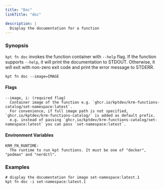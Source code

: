 ```yaml
---
title: "Doc"
linkTitle: "doc"

description: |
  Display the documentation for a function
---
```


<!--mdtogo:Short
    Display the documentation for a function
-->

### Synopsis

<!--mdtogo:Long-->

`kpt fn doc` invokes the function container with `--help` flag.
If the function supports `--help`, it will print the documentation to STDOUT.
Otherwise, it will exit with non-zero exit code and print the error message to STDERR.

```
kpt fn doc --image=IMAGE
```

#### Flags

```
--image, i: (required flag)
  Container image of the function e.g. `ghcr.io/kptdev/krm-functions-catalog/set-namespace:latest`.
  For convenience, if full image path is not specified, `ghcr.io/kptdev/krm-functions-catalog/` is added as default prefix.
  e.g. instead of passing `ghcr.io/kptdev/krm-functions-catalog/set-namespace:latest` you can pass `set-namespace:latest`.
```

#### Environment Variables

```
KRM_FN_RUNTIME:
  The runtime to run kpt functions. It must be one of "docker", "podman" and "nerdctl".
```

<!--mdtogo-->

### Examples

<!--mdtogo:Examples-->

```shell
# display the documentation for image set-namespace:latest.1
kpt fn doc -i set-namespace:latest.1
```

<!--mdtogo-->
